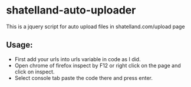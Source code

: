 # shatelland-auto-uploader
This is a jquery script for auto upload files in shatelland.com/upload page

<h2>Usage:</h1>
<ul>
<li>First add your urls into urls variable in code as I did.</li>
<li>Open chrome of firefox inspect by F12 or right click on the page and click on inspect.</li>
<li>Select console tab paste the code there and press enter.</li>
</ul>
